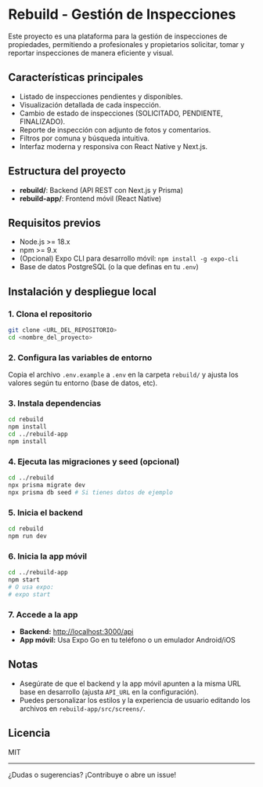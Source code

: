 # Rebuild - Gestión de Inspecciones

Este proyecto es una plataforma para la gestión de inspecciones de propiedades, permitiendo a profesionales y propietarios solicitar, tomar y reportar inspecciones de manera eficiente y visual.

## Características principales
- Listado de inspecciones pendientes y disponibles.
- Visualización detallada de cada inspección.
- Cambio de estado de inspecciones (SOLICITADO, PENDIENTE, FINALIZADO).
- Reporte de inspección con adjunto de fotos y comentarios.
- Filtros por comuna y búsqueda intuitiva.
- Interfaz moderna y responsiva con React Native y Next.js.

## Estructura del proyecto
- **rebuild/**: Backend (API REST con Next.js y Prisma)
- **rebuild-app/**: Frontend móvil (React Native)

## Requisitos previos
- Node.js >= 18.x
- npm >= 9.x
- (Opcional) Expo CLI para desarrollo móvil: `npm install -g expo-cli`
- Base de datos PostgreSQL (o la que definas en tu `.env`)

## Instalación y despliegue local

### 1. Clona el repositorio
```bash
git clone <URL_DEL_REPOSITORIO>
cd <nombre_del_proyecto>
```

### 2. Configura las variables de entorno
Copia el archivo `.env.example` a `.env` en la carpeta `rebuild/` y ajusta los valores según tu entorno (base de datos, etc).

### 3. Instala dependencias
```bash
cd rebuild
npm install
cd ../rebuild-app
npm install
```

### 4. Ejecuta las migraciones y seed (opcional)
```bash
cd ../rebuild
npx prisma migrate dev
npx prisma db seed # Si tienes datos de ejemplo
```

### 5. Inicia el backend
```bash
cd rebuild
npm run dev
```

### 6. Inicia la app móvil
```bash
cd ../rebuild-app
npm start
# O usa expo:
# expo start
```

### 7. Accede a la app
- **Backend:** [http://localhost:3000/api](http://localhost:3000/api)
- **App móvil:** Usa Expo Go en tu teléfono o un emulador Android/iOS

## Notas
- Asegúrate de que el backend y la app móvil apunten a la misma URL base en desarrollo (ajusta `API_URL` en la configuración).
- Puedes personalizar los estilos y la experiencia de usuario editando los archivos en `rebuild-app/src/screens/`.

## Licencia
MIT

---

¿Dudas o sugerencias? ¡Contribuye o abre un issue! 